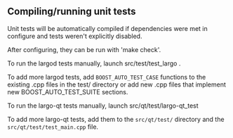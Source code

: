 Compiling/running unit tests
------------------------------------

Unit tests will be automatically compiled if dependencies were met in configure
and tests weren't explicitly disabled.

After configuring, they can be run with 'make check'.

To run the largod tests manually, launch src/test/test_largo .

To add more largod tests, add `BOOST_AUTO_TEST_CASE` functions to the existing
.cpp files in the test/ directory or add new .cpp files that
implement new BOOST_AUTO_TEST_SUITE sections.

To run the largo-qt tests manually, launch src/qt/test/largo-qt_test

To add more largo-qt tests, add them to the `src/qt/test/` directory and
the `src/qt/test/test_main.cpp` file.
